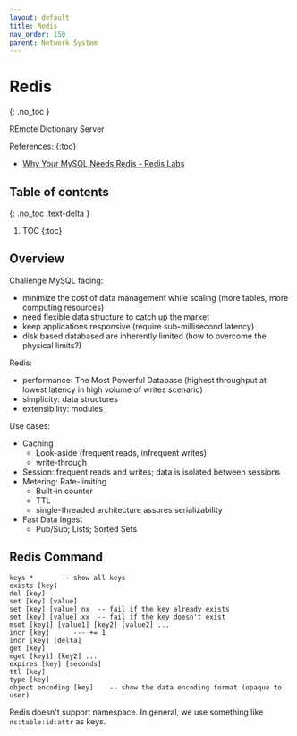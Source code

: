 ```yaml
---
layout: default
title: Redis
nav_order: 150
parent: Network System
---
```


# Redis
{: .no_toc }

REmote Dictionary Server

References:
{:toc}

- [Why Your MySQL Needs Redis - Redis Labs](https://www.youtube.com/watch?v=_4HwUVNl9Nc)

## Table of contents
{: .no_toc .text-delta }

1. TOC
{:toc}

## Overview

Challenge MySQL facing:

- minimize the cost of data management while scaling (more tables, more computing resources) 
- need flexible data structure to catch up the market
- keep applications responsive (require sub-millisecond latency)
- disk based databased are inherently limited (how to overcome the physical limits?)

Redis:

- performance: The Most Powerful Database (highest throughput at lowest latency in high volume of writes scenario)
- simplicity: data structures
- extensibility: modules

Use cases:

- Caching
  - Look-aside (frequent reads, infrequent writes)
  - write-through
- Session: frequent reads and writes; data is isolated between sessions
- Metering: Rate-limiting
  - Built-in counter
  - TTL
  - single-threaded architecture assures serializability
- Fast Data Ingest
  - Pub/Sub; Lists; Sorted Sets

## Redis Command

```
keys *       -- show all keys
exists [key]
del [key]
set [key] [value]
set [key] [value] nx  -- fail if the key already exists
set [key] [value] xx  -- fail if the key doesn't exist
mset [key1] [value1] [key2] [value2] ...
incr [key]      --- += 1
incr [key] [delta]
get [key]
mget [key1] [key2] ...
expires [key] [seconds]
ttl [key]
type [key]
object encoding [key]    -- show the data encoding format (opaque to user)
```

Redis doesn't support namespace. In general, we use something like `ns:table:id:attr` as keys.


